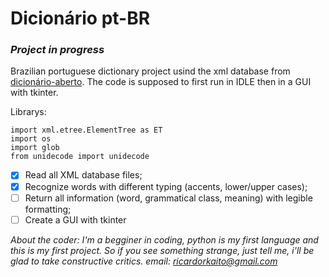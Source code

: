 # Dicionário pt-BR
### *Project in progress*

Brazilian portuguese dictionary project usind the xml database from [dicionário-aberto](https://dicionario-aberto.net/).
The code is supposed to first run in IDLE then in a GUI with tkinter.

Librarys:
```
import xml.etree.ElementTree as ET
import os
import glob
from unidecode import unidecode
``` 
- [x] Read all XML database files;
- [x] Recognize words with different typing (accents, lower/upper cases);
- [ ] Return all information (word, grammatical class, meaning) with legible formatting;
- [ ] Create a GUI with tkinter

*About the coder:
I'm a begginer in coding, python is my first language and this is my first project. So if you see something strange, just tell me, i'll be glad to take constructive critics.
email: ricardorkaito@gmail.com*
